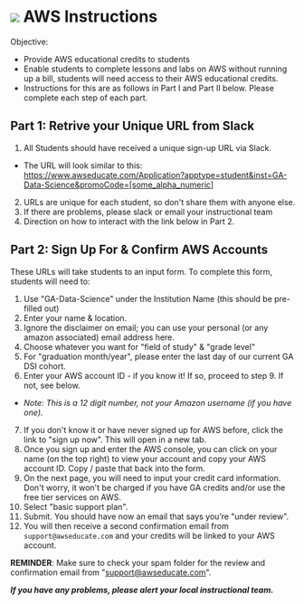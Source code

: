 # ![](https://ga-dash.s3.amazonaws.com/production/assets/logo-9f88ae6c9c3871690e33280fcf557f33.png) AWS Instructions

Objective: 
- Provide AWS educational credits to students
- Enable students to complete lessons and labs on AWS without running up a bill, students will need access to their AWS educational credits. 
- Instructions for this are as follows in Part I and Part II below. Please complete each step of each part.

## Part 1: Retrive your Unique URL from Slack
1. All Students should have received a unique sign-up URL via Slack. 
- The URL will look similar to this: https://www.awseducate.com/Application?apptype=student&inst=GA-Data-Science&promoCode=[some_alpha_numeric]
2. URLs are unique for each student, so don't share them with anyone else.
3. If there are problems, please slack or email your instructional team
4. Direction on how to interact with the link below in Part 2.

## Part 2: Sign Up For & Confirm AWS Accounts
These URLs will take students to an input form. To complete this form, students will need to:

1. Use "GA-Data-Science" under the Institution Name (this should be pre-filled out)
2. Enter your name & location.
3. Ignore the disclaimer on email; you can use your personal (or any amazon associated) email address here.
4. Choose whatever you want for "field of study" & "grade level"
5. For "graduation month/year", please enter the last day of our current GA DSI cohort.
6. Enter your AWS account ID - if you know it! If so, proceed to step 9. If not, see below.
  - *Note: This is a 12 digit number, not your Amazon username (if you have one).*
7. If you don't know it or have never signed up for AWS before, click the link to "sign up now". This will open in a new tab.
8. Once you sign up and enter the AWS console, you can click on your name (on the top right) to view your account and copy your AWS account ID. Copy / paste that back into the form.
9. On the next page, you will need to input your credit card information. Don't worry, it won't be charged if you have GA credits and/or use the free tier services on AWS.
10. Select "basic support plan".
11. Submit. You should have now an email that says you’re "under review".
12. You will then receive a second confirmation email from `support@awseducate.com` and your credits will be linked to your AWS account.

**REMINDER**: Make sure to check your spam folder for the review and confirmation email from "support@awseducate.com".

***If you have any problems, please alert your local instructional team.***
